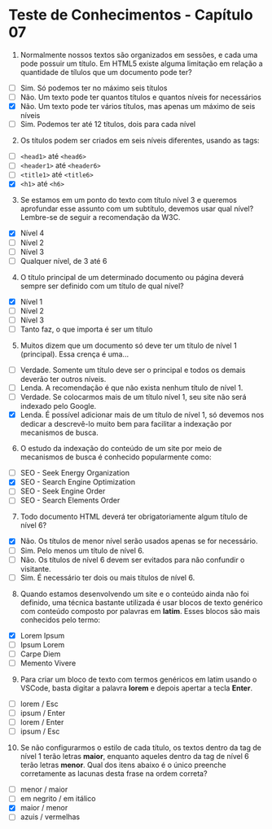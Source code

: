# Teste de Conhecimentos - Capítulo 07

1. Normalmente nossos textos são organizados em sessões, e cada uma pode possuir um título. Em HTML5 existe alguma limitação em relação a quantidade de tílulos que um documento pode ter?
* [ ] Sim. Só podemos ter no máximo seis títulos
* [ ] Não. Um texto pode ter quantos títulos e quantos níveis for necessários
* [x] Não. Um texto pode ter vários títulos, mas apenas um máximo de seis níveis
* [ ] Sim. Podemos ter até 12 títulos, dois para cada nível

2. Os títulos podem ser criados em seis níveis diferentes, usando as tags:
* [ ] ```<head1>```   até   ```<head6>```
* [ ] ```<header1>``` até   ```<header6>```
* [ ] ```<title1>```  até   ```<title6>```
* [x] ```<h1>```      até   ```<h6>```

3. Se estamos em um ponto do texto com título nível 3 e queremos aprofundar esse assunto com um subtítulo, devemos usar qual nível? Lembre-se de seguir a recomendação da W3C.
* [x] Nível 4
* [ ] Nível 2
* [ ] Nível 3
* [ ] Qualquer nível, de 3 até 6

4. O título principal de um determinado documento ou página deverá sempre ser definido com um título de qual nível?
* [x] Nível 1
* [ ] Nível 2
* [ ] Nível 3
* [ ] Tanto faz, o que importa é ser um título

5. Muitos dizem que um documento só deve ter um título de nível 1 (principal). Essa crença é uma...
* [ ] Verdade. Somente um título deve ser o principal e todos os demais deverão ter outros níveis.
* [ ] Lenda. A recomendação é que não exista nenhum título de nível 1.
* [ ] Verdade. Se colocarmos mais de um título nível 1, seu site não será indexado pelo Google.
* [x] Lenda. É possível adicionar mais de um título de nível 1, só devemos nos dedicar a descrevê-lo muito bem para facilitar a indexação por mecanismos de busca.

6. O estudo da indexação do conteúdo de um site por meio de mecanismos de busca é conhecido popularmente como:
* [ ] SEO - Seek Energy Organization
* [x] SEO - Search Engine Optimization
* [ ] SEO - Seek Engine Order
* [ ] SEO - Search Elements Order

7. Todo documento HTML deverá ter obrigatoriamente algum título de nível 6?
* [x] Não. Os títulos de menor nível serão usados apenas se for necessário.
* [ ] Sim. Pelo menos um título de nível 6.
* [ ] Não. Os títulos de nível 6 devem ser evitados para não confundir o visitante.
* [ ] Sim. É necessário ter dois ou mais títulos de nível 6.

8. Quando estamos desenvolvendo um site e o conteúdo ainda não foi definido, uma técnica bastante utilizada é usar blocos de texto genérico com conteúdo composto por palavras em __latim__. Esses blocos são mais conhecidos pelo termo:
* [x] Lorem Ipsum
* [ ] Ipsum Lorem
* [ ] Carpe Diem
* [ ] Memento Vivere

9. Para criar um bloco de texto com termos genéricos em latim usando o VSCode, basta digitar a palavra **lorem** e depois apertar a tecla **Enter**.
* [ ] lorem / Esc
* [ ] ipsum / Enter
* [ ] lorem / Enter
* [ ] ipsum / Esc

10. Se não configurarmos o estilo de cada título, os textos dentro da tag de nível 1 terão letras **maior**, enquanto aqueles dentro da tag de nível 6 terão letras **menor**. Qual dos itens abaixo é o único preenche corretamente as lacunas desta frase na ordem correta?
* [ ] menor      / maior
* [ ] em negrito / em itálico
* [x] maior      / menor
* [ ] azuis      / vermelhas

